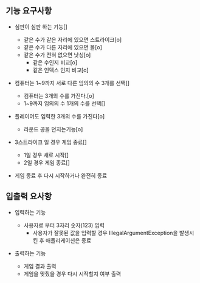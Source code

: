 ## 기능 요구사항
- 심판이 심판 하는 기능[]
  - 같은 수가 같은 자리에 있으면 스트라이크[o]
  - 같은 수가 다른 자리에 있으면 볼[o]
  - 같은 수가 전혀 없으면 낫싱[o]
    - 같은 수인지 비교[o]
    - 같은 인덱스 인지 비교[o]
    
- 컴퓨터는 1~9까지 서로 다른 임의의 수 3개를 선택[]
  - 컴퓨터는 3개의 수를 가진다.[o]
  - 1~9까지 임의의 수 1개의 수를 선택[]
    
- 플레이어도 입력한 3개의 수를 가진다[o]
  - 라운드 공을 던지는기능[o]
  
- 3스트라이크 일 경우 게임 종료[]
  - 1일 경우 새로 시작[]
  - 2일 경우 게임 종료[]
    
- 게임 종료 후 다시 시작하거나 완전히 종료

## 입출력 요사항
- 입력하는 기능
  - 사용자로 부터 3자리 숫자(123) 입력
    - 사용자가 잘못된 값을 입력할 경우 IllegalArgumentException을 발생시킨 후 애플리케이션은 종료
  
- 출력하는 기능
  - 게임 결과 출력
  - 게임을 맞췄을 경우 다시 시작할지 여부 출력
